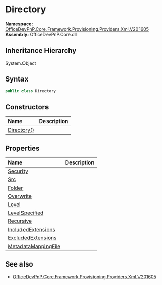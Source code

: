 # Directory
  

**Namespace:** [OfficeDevPnP.Core.Framework.Provisioning.Providers.Xml.V201605](OfficeDevPnP.Core.Framework.Provisioning.Providers.Xml.V201605.md)  
**Assembly:** OfficeDevPnP.Core.dll  
## Inheritance Hierarchy
System.Object  
## Syntax
```C#
public class Directory
```
## Constructors
|**Name**|**Description**|
|:-----|:-----|
| [Directory()](OfficeDevPnP.Core.Framework.Provisioning.Providers.Xml.V201605.Directory.Constructor1details.md) | 
## Properties
|**Name**|**Description**|
|:-----|:-----|
| [Security](OfficeDevPnP.Core.Framework.Provisioning.Providers.Xml.V201605.Directory.Security.md) | 
| [Src](OfficeDevPnP.Core.Framework.Provisioning.Providers.Xml.V201605.Directory.Src.md) | 
| [Folder](OfficeDevPnP.Core.Framework.Provisioning.Providers.Xml.V201605.Directory.Folder.md) | 
| [Overwrite](OfficeDevPnP.Core.Framework.Provisioning.Providers.Xml.V201605.Directory.Overwrite.md) | 
| [Level](OfficeDevPnP.Core.Framework.Provisioning.Providers.Xml.V201605.Directory.Level.md) | 
| [LevelSpecified](OfficeDevPnP.Core.Framework.Provisioning.Providers.Xml.V201605.Directory.LevelSpecified.md) | 
| [Recursive](OfficeDevPnP.Core.Framework.Provisioning.Providers.Xml.V201605.Directory.Recursive.md) | 
| [IncludedExtensions](OfficeDevPnP.Core.Framework.Provisioning.Providers.Xml.V201605.Directory.IncludedExtensions.md) | 
| [ExcludedExtensions](OfficeDevPnP.Core.Framework.Provisioning.Providers.Xml.V201605.Directory.ExcludedExtensions.md) | 
| [MetadataMappingFile](OfficeDevPnP.Core.Framework.Provisioning.Providers.Xml.V201605.Directory.MetadataMappingFile.md) | 
## See also
- [OfficeDevPnP.Core.Framework.Provisioning.Providers.Xml.V201605](OfficeDevPnP.Core.Framework.Provisioning.Providers.Xml.V201605.md)
